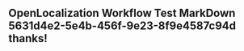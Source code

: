 <properties
ms.topic="hero-topic"
ms.test1="hero-topic"
ms.test2="test"/>

## OpenLocalization Workflow Test MarkDown 5631d4e2-5e4b-456f-9e23-8f9e4587c94d thanks!
